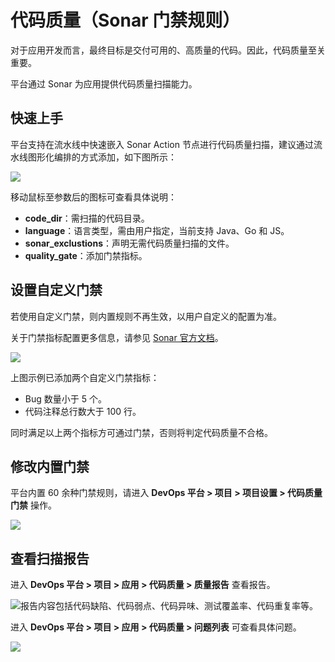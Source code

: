 # 代码质量（Sonar 门禁规则）

对于应用开发而言，最终目标是交付可用的、高质量的代码。因此，代码质量至关重要。

平台通过 Sonar 为应用提供代码质量扫描能力。

## 快速上手

平台支持在流水线中快速嵌入 Sonar Action 节点进行代码质量扫描，建议通过流水线图形化编排的方式添加，如下图所示：

![](http://terminus-paas.oss-cn-hangzhou.aliyuncs.com/paas-doc/2022/02/24/59efaa31-f6df-4906-840d-c3bea37d41d2.png)

移动鼠标至参数后的图标可查看具体说明：

* **code_dir**：需扫描的代码目录。
* **language**：语言类型，需由用户指定，当前支持 Java、Go 和 JS。
* **sonar_exclustions**：声明无需代码质量扫描的文件。
* **quality_gate**：添加门禁指标。

## 设置自定义门禁

若使用自定义门禁，则内置规则不再生效，以用户自定义的配置为准。

关于门禁指标配置更多信息，请参见 [Sonar 官方文档](https://docs.sonarqube.org/latest/user-guide/metric-definitions/)。

![](http://terminus-paas.oss-cn-hangzhou.aliyuncs.com/paas-doc/2022/02/24/5b8d41cd-e40d-4658-8ea7-066aff70834a.png)

上图示例已添加两个自定义门禁指标：

- Bug 数量小于 5 个。
- 代码注释总行数大于 100 行。

同时满足以上两个指标方可通过门禁，否则将判定代码质量不合格。

## 修改内置门禁

平台内置 60 余种门禁规则，请进入 **DevOps 平台 > 项目 > 项目设置 > 代码质量门禁** 操作。

![](http://terminus-paas.oss-cn-hangzhou.aliyuncs.com/paas-doc/2022/02/24/ece70481-5760-4d73-8f51-4461c47a7b91.png)

## 查看扫描报告

进入 **DevOps 平台 > 项目 > 应用 > 代码质量 > 质量报告** 查看报告。

![](https://terminus-paas.oss-cn-hangzhou.aliyuncs.com/paas-doc/2021/08/23/23281a5b-539a-4271-8106-b05ce1c5c1b8.png)报告内容包括代码缺陷、代码弱点、代码异味、测试覆盖率、代码重复率等。

进入 **DevOps 平台 > 项目 > 应用 > 代码质量 > 问题列表** 可查看具体问题。

![](http://terminus-paas.oss-cn-hangzhou.aliyuncs.com/paas-doc/2022/02/24/22ff8f2e-1406-4958-8186-6797fcaf00e9.png)
